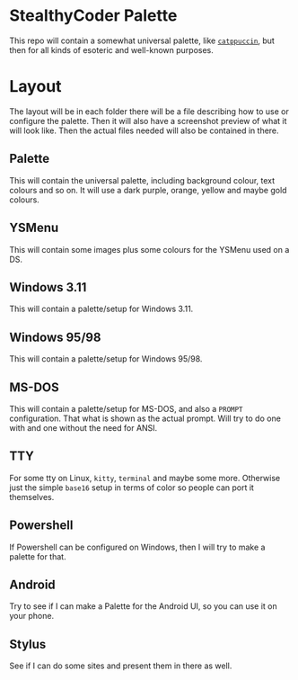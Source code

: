 # StealthyCoder Palette

This repo will contain a somewhat universal palette, like [`catppuccin`](https://github.com/catppuccin), but then for all kinds of esoteric and well-known purposes.

# Layout

The layout will be in each folder there will be a file describing how to use or configure the palette. Then it will also have a screenshot preview of what it will look like.
Then the actual files needed will also be contained in there.

## Palette

This will contain the universal palette, including background colour, text colours and so on.
It will use a dark purple, orange, yellow and maybe gold colours.

## YSMenu

This will contain some images plus some colours for the YSMenu used on a DS.

## Windows 3.11

This will contain a palette/setup for Windows 3.11.

## Windows 95/98

This will contain a palette/setup for Windows 95/98.

## MS-DOS

This will contain a palette/setup for MS-DOS, and also a `PROMPT` configuration.
That what is shown as the actual prompt. Will try to do one with and one without the need for ANSI.

## TTY

For some tty on Linux, `kitty`, `terminal` and maybe some more. Otherwise just the simple `base16` setup in terms of color so people can port it themselves.

## Powershell

If Powershell can be configured on Windows, then I will try to make a palette for that.

## Android

Try to see if I can make a Palette for the Android UI, so you can use it on your phone.

## Stylus

See if I can do some sites and present them in there as well.
